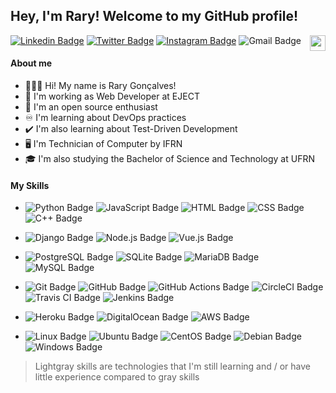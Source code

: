 ## Hey, I'm Rary! Welcome to my GitHub profile!

<img align="right" width="25" src="https://emojipedia-us.s3.dualstack.us-west-1.amazonaws.com/thumbs/120/twitter/248/flag-brazil_1f1e7-1f1f7.png">

[![Linkedin Badge](https://img.shields.io/badge/-Rary%20Gonçalves-grey?style=flat&logo=linkedin&logoColor=white&link=https://www.linkedin.com/in/rarygoncalves/)](https://www.linkedin.com/in/rarygoncalves/)
[![Twitter Badge](https://img.shields.io/badge/-rarygoncalves-grey?style=flat&logo=twitter&logoColor=white&link=https://twitter.com/rarygoncalves)](https://twitter.com/rarygoncalves)
[![Instagram Badge](https://img.shields.io/badge/-raryegoncalves-grey?style=flat&logo=instagram&logoColor=white&link=https://www.instagram.com/raryegoncalves/)](https://www.instagram.com/raryegoncalves/)
![Gmail Badge](https://img.shields.io/badge/-raryemanuel@gmail.com-grey?style=flat&logo=gmail&logoColor=white)

#### About me
- 🙋🏽‍♂️ Hi! My name is Rary Gonçalves!
- 🚀 I'm working as Web Developer at EJECT
- 🐧 I'm an open source enthusiast
- ♾️ I'm learning about DevOps practices
- ✔️ I'm also learning about Test-Driven Development
- 🖥️ I'm Technician of Computer by IFRN
- 🎓 I'm also studying the Bachelor of Science and Technology at UFRN

#### My Skills
- ![Python Badge](https://img.shields.io/badge/Python-grey?style=flat&logo=Python&logoColor=white)
![JavaScript Badge](https://img.shields.io/badge/JavaScript-grey?style=flat&logo=JavaScript&logoColor=white)
![HTML Badge](https://img.shields.io/badge/HTML-lightgrey?style=flat&logo=HTML5&logoColor=white)
![CSS Badge](https://img.shields.io/badge/CSS-lightgrey?style=flat&logo=CSS3&logoColor=white)
![C++ Badge](https://img.shields.io/badge/C++-lightgrey?style=flat&logo=C%2B%2B&logoColor=white)

- ![Django Badge](https://img.shields.io/badge/Django-grey?style=flat&logo=Django&logoColor=white)
![Node.js Badge](https://img.shields.io/badge/Node.js-lightgrey?style=flat&logo=Node.js&logoColor=white)
![Vue.js Badge](https://img.shields.io/badge/Vue.js-lightgrey?style=flat&logo=Vue.js&logoColor=white)

- ![PostgreSQL Badge](https://img.shields.io/badge/PostgreSQL-grey?style=flat&logo=PostgreSQL&logoColor=white)
![SQLite Badge](https://img.shields.io/badge/SQLite-grey?style=flat&logo=SQLite&logoColor=white)
![MariaDB Badge](https://img.shields.io/badge/MariaDB-lightgrey?style=flat&logo=MariaDB&logoColor=white)
![MySQL Badge](https://img.shields.io/badge/MySQL-lightgrey?style=flat&logo=MySQL&logoColor=white)

- ![Git Badge](https://img.shields.io/badge/Git-grey?style=flat&logo=Git&logoColor=white)
![GitHub Badge](https://img.shields.io/badge/GitHub-grey?style=flat&logo=GitHub&logoColor=white)
![GitHub Actions Badge](https://img.shields.io/badge/GitHub%20Actions-grey?style=flat&logo=GitHub%20Actions&logoColor=white)
![CircleCI Badge](https://img.shields.io/badge/CircleCI-grey?style=flat&logo=CircleCI&logoColor=white)
![Travis CI Badge](https://img.shields.io/badge/Travis%20CI-lightgrey?style=flat&logo=Travis%20CI&logoColor=white)
![Jenkins Badge](https://img.shields.io/badge/Jenkins-lightgrey?style=flat&logo=Jenkins&logoColor=white)

- ![Heroku Badge](https://img.shields.io/badge/Heroku-grey?style=flat&logo=Heroku&logoColor=white)
![DigitalOcean Badge](https://img.shields.io/badge/DigitalOcean-grey?style=flat&logo=DigitalOcean&logoColor=white)
![AWS Badge](https://img.shields.io/badge/AWS-lightgrey?style=flat&logo=Amazon%20AWS&logoColor=white)

- ![Linux Badge](https://img.shields.io/badge/Linux-grey?style=flat&logo=Linux&logoColor=white)
![Ubuntu Badge](https://img.shields.io/badge/Ubuntu-grey?style=flat&logo=Ubuntu&logoColor=white)
![CentOS Badge](https://img.shields.io/badge/CentOS-grey?style=flat&logo=CentOS&logoColor=white)
![Debian Badge](https://img.shields.io/badge/Debian-lightgrey?style=flat&logo=Debian&logoColor=white)
![Windows Badge](https://img.shields.io/badge/Windows%20Server-lightgrey?style=flat&logo=Windows&logoColor=white)

> Lightgray skills are technologies that I'm still learning and / or have little experience compared to gray skills
